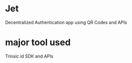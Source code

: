 # Jet

Decentralized Authentication app using QR Codes and APIs

# major tool used
Trinsic.id SDK and APIs
